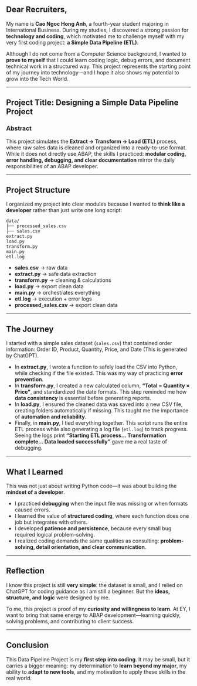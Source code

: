 ## Dear Recruiters,  

My name is **Cao Ngoc Hong Anh**, a fourth-year student majoring in International Business. During my studies, I discovered a strong passion for **technology and coding**, which motivated me to challenge myself with my very first coding project: **a Simple Data Pipeline (ETL)**.  

Although I do not come from a Computer Science background, I wanted to **prove to myself** that I could learn coding logic, debug errors, and document technical work in a structured way. This project represents the starting point of my journey into technology—and I hope it also shows my potential to grow into the Tech World.  

---

## Project Title: Designing a Simple Data Pipeline Project  

### Abstract  
This project simulates the **Extract → Transform → Load (ETL)** process, where raw sales data is cleaned and organized into a ready-to-use format. While it does not directly use ABAP, the skills I practiced: **modular coding, error handling, debugging, and clear documentation** mirror the daily responsibilities of an ABAP developer.  

---

## Project Structure  

I organized my project into clear modules because I wanted to **think like a developer** rather than just write one long script:  
```
data/
├── processed_sales.csv
├── sales.csv
extract.py
load.py
transform.py
main.py
etl.log
```

- **sales.csv** → raw data  
- **extract.py** → safe data extraction  
- **transform.py** → cleaning & calculations  
- **load.py** → export clean data  
- **main.py** → orchestrates everything  
- **etl.log** → execution + error logs  
- **processed_sales.csv** → export clean data
---

## The Journey  

I started with a simple sales dataset (`sales.csv`) that contained order information: Order ID, Product, Quantity, Price, and Date (This is generated by ChatGPT).  

- In **extract.py**, I wrote a function to safely load the CSV into Python, while checking if the file existed. This was my way of practicing **error prevention**.  
- In **transform.py**, I created a new calculated column, **“Total = Quantity × Price”**, and standardized the date formats. This step reminded me how **data consistency** is essential before generating reports.  
- In **load.py**, I ensured the cleaned data was saved into a new CSV file, creating folders automatically if missing. This taught me the importance of **automation and reliability**.  
- Finally, in **main.py**, I tied everything together. This script runs the entire ETL process while also generating a log file (`etl.log`) to track progress. Seeing the logs print **“Starting ETL process… Transformation complete… Data loaded successfully”** gave me a real taste of debugging.  

---

## What I Learned  

This was not just about writing Python code—it was about building the **mindset of a developer**.  

- I practiced **debugging** when the input file was missing or when formats caused errors.  
- I learned the value of **structured coding**, where each function does one job but integrates with others.  
- I developed **patience and persistence**, because every small bug required logical problem-solving.  
- I realized coding demands the same qualities as consulting: **problem-solving, detail orientation, and clear communication**.  

---

## Reflection  

I know this project is still **very simple**: the dataset is small, and I relied on ChatGPT for coding guidance as I am still a beginner. But the **ideas, structure, and logic** were designed by me.  

To me, this project is proof of my **curiosity and willingness to learn**. At EY, I want to bring that same energy to ABAP development—learning quickly, solving problems, and contributing to client success.  

---

## Conclusion  

This Data Pipeline Project is my **first step into coding**. It may be small, but it carries a bigger meaning: my determination to **learn beyond my major**, my ability to **adapt to new tools**, and my motivation to apply these skills in the real world.  

